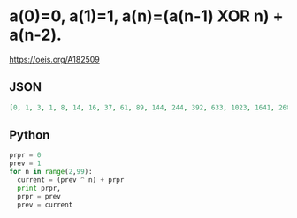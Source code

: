 # a\(0\)\=0, a\(1\)\=1, a\(n\)\=\(a\(n\-1\) XOR n\) \+ a\(n\-2\)\.
https://oeis.org/A182509
## JSON
```JSON
[0, 1, 3, 1, 8, 14, 16, 37, 61, 89, 144, 244, 392, 633, 1023, 1641, 2680, 4306, 6968, 11261, 18209, 29489, 47688, 77200, 124880, 202073, 326931, 528993, 855952, 1384942, 2240896, 3625869, 5866797, 9492633, 15359464, 24852068, 40211496, 65063537, 105275007]
```
## Python
```Python
prpr = 0
prev = 1
for n in range(2,99):
  current = (prev ^ n) + prpr
  print prpr,
  prpr = prev
  prev = current
```
